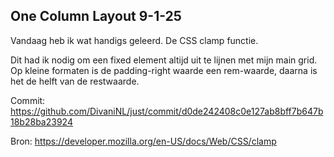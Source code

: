 ## One Column Layout 9-1-25

Vandaag heb ik wat handigs geleerd. De CSS clamp functie.  

Dit had ik nodig om een fixed element altijd uit te lijnen met mijn main grid. Op kleine formaten is de padding-right waarde een rem-waarde, daarna is het de helft van de restwaarde.  

Commit: https://github.com/DivaniNL/just/commit/d0de242408c0e127ab8bff7b647b18b28ba23924  

Bron: https://developer.mozilla.org/en-US/docs/Web/CSS/clamp